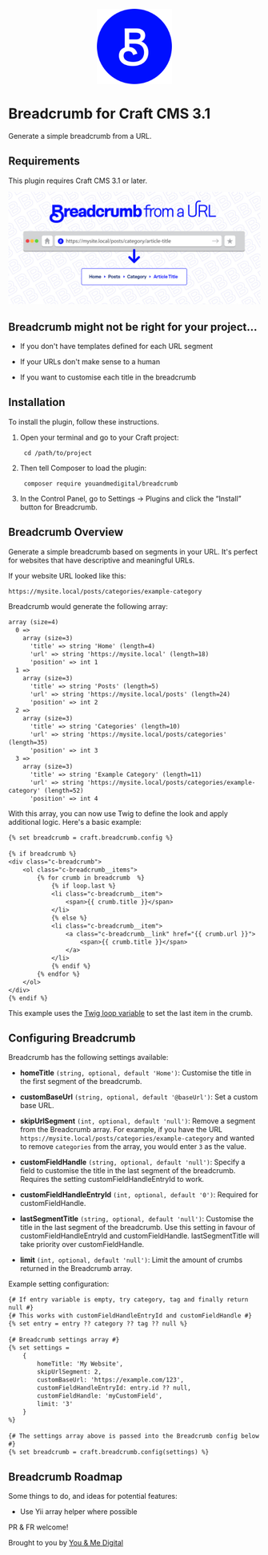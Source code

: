 <p align="center">
    <img src="https://github.com/youandmedigital/craft-breadcrumb/blob/master/src/icon.svg" alt="Craft Breadcrumb" width="150"/>
</p>

# Breadcrumb for Craft CMS 3.1

Generate a simple breadcrumb from a URL.

## Requirements

This plugin requires Craft CMS 3.1 or later.

<p align="center">
    <img src="https://raw.githubusercontent.com/youandmedigital/craft-breadcrumb/master/src/resources/plugin-banner.jpg" alt="Breadcrumb from URL" />
</p>

## Breadcrumb might not be right for your project...

- If you don't have templates defined for each URL segment

- If your URLs don't make sense to a human

- If you want to customise each title in the breadcrumb

## Installation

To install the plugin, follow these instructions.

1. Open your terminal and go to your Craft project:

        cd /path/to/project

2. Then tell Composer to load the plugin:

        composer require youandmedigital/breadcrumb

3. In the Control Panel, go to Settings → Plugins and click the “Install” button for Breadcrumb.

## Breadcrumb Overview

Generate a simple breadcrumb based on segments in your URL. It's perfect for websites that have descriptive and meaningful URLs.

If your website URL looked like this:
```
https://mysite.local/posts/categories/example-category
```

Breadcrumb would generate the following array:
```
array (size=4)
  0 =>
    array (size=3)
      'title' => string 'Home' (length=4)
      'url' => string 'https://mysite.local' (length=18)
      'position' => int 1
  1 =>
    array (size=3)
      'title' => string 'Posts' (length=5)
      'url' => string 'https://mysite.local/posts' (length=24)
      'position' => int 2
  2 =>
    array (size=3)
      'title' => string 'Categories' (length=10)
      'url' => string 'https://mysite.local/posts/categories' (length=35)
      'position' => int 3
  3 =>
    array (size=3)
      'title' => string 'Example Category' (length=11)
      'url' => string 'https://mysite.local/posts/categories/example-category' (length=52)
      'position' => int 4
```

With this array, you can now use Twig to define the look and apply additional logic. Here's a basic example:

```
{% set breadcrumb = craft.breadcrumb.config %}

{% if breadcrumb %}
<div class="c-breadcrumb">
    <ol class="c-breadcrumb__items">
        {% for crumb in breadcrumb  %}
            {% if loop.last %}
            <li class="c-breadcrumb__item">
                <span>{{ crumb.title }}</span>
            </li>
            {% else %}
            <li class="c-breadcrumb__item">
                <a class="c-breadcrumb__link" href="{{ crumb.url }}">
                    <span>{{ crumb.title }}</span>
                </a>
            </li>
            {% endif %}
        {% endfor %}
    </ol>
</div>
{% endif %}
```

This example uses the [Twig loop variable](https://twig.symfony.com/doc/2.x/tags/for.html#the-loop-variable) to set the last item in the crumb.

## Configuring Breadcrumb

Breadcrumb has the following settings available:

- **homeTitle** `(string, optional, default 'Home')`: Customise the title in the first segment of the breadcrumb.

- **customBaseUrl** `(string, optional, default '@baseUrl')`: Set a custom base URL.

- **skipUrlSegment** `(int, optional, default 'null')`: Remove a segment from the Breadcrumb array. For example, if you have the URL `https://mysite.local/posts/categories/example-category` and wanted to remove `categories` from the array, you would enter `3` as the value.

- **customFieldHandle** `(string, optional, default 'null')`: Specify a field to customise the title in the last segment of the breadcrumb. Requires the setting customFieldHandleEntryId to work.

- **customFieldHandleEntryId** `(int, optional, default '0')`: Required for customFieldHandle.

- **lastSegmentTitle** `(string, optional, default 'null')`: Customise the title in the last segment of the breadcrumb. Use this setting in favour of customFieldHandleEntryId and customFieldHandle. lastSegmentTitle will take priority over customFieldHandle.

- **limit** `(int, optional, default 'null')`: Limit the amount of crumbs returned in the Breadcrumb array.

Example setting configuration:

```
{# If entry variable is empty, try category, tag and finally return null #}
{# This works with customFieldHandleEntryId and customFieldHandle #}
{% set entry = entry ?? category ?? tag ?? null %}

{# Breadcrumb settings array #}
{% set settings =
    {
        homeTitle: 'My Website',
        skipUrlSegment: 2,
        customBaseUrl: 'https://example.com/123',
        customFieldHandleEntryId: entry.id ?? null,
        customFieldHandle: 'myCustomField',
        limit: '3'
    }
%}

{# The settings array above is passed into the Breadcrumb config below #}
{% set breadcrumb = craft.breadcrumb.config(settings) %}
```

## Breadcrumb Roadmap

Some things to do, and ideas for potential features:

* Use Yii array helper where possible

PR & FR welcome!

Brought to you by [You & Me Digital](https://youandme.digital)
